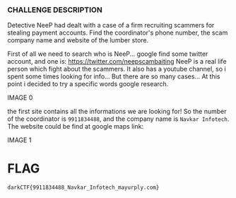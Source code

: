 ### CHALLENGE DESCRIPTION
Detective NeeP had dealt with a case of a firm recruiting scammers for stealing payment accounts. 
Find the coordinator's phone number, the scam company name and website of the lumber store.

First of all we need to search who is NeeP... google find some twitter account, and one is:
https://twitter.com/neepscambaiting
NeeP is a real life person which fight about the scammers. It also has a youtube channel, so i spent some times looking for info... But there are so many cases...
At this point i decided to try a specific words google research.

IMAGE 0

the first site contains all the informations we are looking for!
So the number of the coordinator is `9911834488`, and the company name is `Navkar Infotech`. The website could be find at google maps link:

IMAGE 1

# FLAG
`darkCTF{9911834488_Navkar_Infotech_mayurply.com}`
